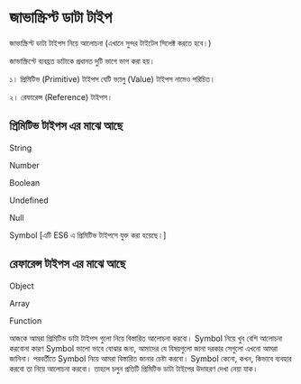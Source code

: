 # জাভাস্ক্রিপ্ট ডাটা টাইপ

জাভাস্ক্রিপ্ট ডাটা টাইপস নিয়ে আলোচনা \(এখানে সুন্দর টাইটেল সিলেক্ট করতে হবে।\)

জাভাস্ক্রিপ্টে ব্যবহ্রত ডাটাকে প্রধানত দুটি ভাগে ভাগ করা হয়।

১। প্রিমিটিভ \(Primitive\) টাইপস যেটি ভ্যালু \(Value\) টাইপস নামেও পরিচিত।

২। রেফারেন্স \(Reference\) টাইপস।

## **প্রিমিটিভ টাইপস এর মাঝে আছে**

String

Number

Boolean

Undefined

Null

Symbol \[এটি ES6 এ প্রিমিটিভ টাইপসে যুক্ত করা হয়েছে।\]

## **রেফারেন্স টাইপস এর মাঝে আছে**

Object

Array

Function

আজকে আমরা প্রিমিটিভ ডাটা টাইপস গুলো নিয়ে বিস্তারিত আলোচনা করবো। Symbol নিয়ে খুব বেশি আলোচনা করবোনা কারণ Symbol ভালো ভাবে বোঝার জন্য, আমাদের যে বিষয়গুলো জানা দরকার সেগুলো এখনো আমরা জানিনা। পরবর্তীতে Symbol নিয়ে আমরা বিস্তারিত জানার চেষ্টা করবো। Symbol কেনো, কখন, কিভাবে ব্যবহার করবো তা নিয়ে আলোচনা করবো। তাহলে চলুন প্রতিটি প্রিমিটিভ ডাটা টাইপের উদাহরণ দেখা নেয়া যাক।



